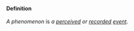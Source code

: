 #### Definition

*A phenomenon* is *a [perceived](https://github.com/gcassel/Modular-Organization-Terminology/blob/master/terms/perceive.md) or [recorded](https://github.com/gcassel/Modular-Organization-Terminology/blob/master/terms/record.md) [event](https://github.com/gcassel/Modular-Organization-Terminology/blob/master/terms/event.md)*.
